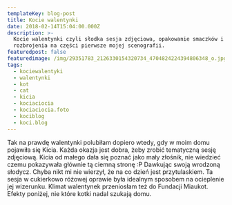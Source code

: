 ```yaml
---
templateKey: blog-post
title: Kocie walentynki
date: 2018-02-14T15:04:00.000Z
description: >-
  Kocie walentynki czyli słodka sesja zdjęciowa, opakowanie smaczków i próba
  rozbrojenia na części pierwsze mojej scenografii. 
featuredpost: false
featuredimage: /img/29351783_2126330154320734_4704824224394806348_o.jpg
tags:
  - kociewalentyki
  - walentynki
  - kot
  - cat
  - kicia
  - kociaciocia
  - kociaciocia.foto
  - kociblog
  - koci.blog
---
```

Tak na prawdę walentynki polubiłam dopiero wtedy, gdy w moim domu pojawiła się Kicia. Każda okazja jest dobra, żeby zrobić tematyczną sesję zdjęciową. Kicia od małego dała się poznać jako mały złośnik, nie wiedzieć czemu pokazywała głównie tą ciemną stronę :P Dawkując swoją wrodzoną słodycz. Chyba nikt mi nie wierzył, że na co dzień jest przytulaskiem. Ta sesja w cukierkowo różowej oprawie była idealnym sposobem na ocieplenie jej wizerunku. Klimat walentynek przeniosłam też do Fundacji Miaukot. Efekty poniżej, nie które kotki nadal szukają domu.
